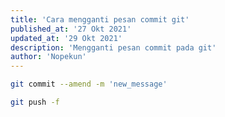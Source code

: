 ```yaml
---
title: 'Cara mengganti pesan commit git'
published_at: '27 Okt 2021'
updated_at: '29 Okt 2021'
description: 'Mengganti pesan commit pada git'
author: 'Nopekun'
---
```


```bash
git commit --amend -m 'new_message'

git push -f
```
